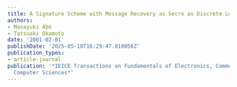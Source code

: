 ```yaml
---
title: A Signature Scheme with Message Recovery as Secre as Discrete Logarithm
authors:
- Masayuki Abe
- Tatsuaki Okamoto
date: '2001-02-01'
publishDate: '2025-05-18T16:29:47.010056Z'
publication_types:
- article-journal
publication: '*IEICE Transactions on Fundamentals of Electronics, Communications and
  Computer Sciences*'
---
```


